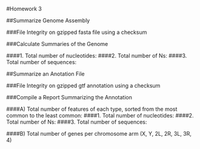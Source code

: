 #Homework 3 

##Summarize Genome Assembly 

###File Integrity on gzipped fasta file using a checksum 

###Calculate Summaries of the Genome 

####1. Total number of nucleotides: 
####2. Total number of Ns:
####3. Total number of sequences: 

##Summarize an Anotation File

###File Integrity on gzipped gtf annotation using a checksum 

###Compile a Report Summarizing the Annotation  

####A) Total number of features of each type, sorted from the most common to the least common: 
####1. Total number of nucleotides: 
####2. Total number of Ns:
####3. Total number of sequences: 

####B) Total number of genes per chromosome arm (X, Y, 2L, 2R, 3L, 3R, 4)